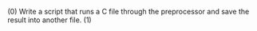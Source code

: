(0) Write a script that runs a C file through the preprocessor and save the result into another file.
(1)